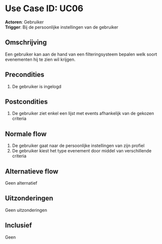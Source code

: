 # Use Case ID: UC06

**Actoren**: Gebruiker  
**Trigger**: Bij de persoonlijke instellingen van de gebruiker

## Omschrijving

Een gebruiker kan aan de hand van een filteringsysteem bepalen welk soort evenementen hij te zien wil krijgen.

## Precondities

1. De gebruiker is ingelogd

## Postcondities

1. De gebruiker ziet enkel een lijst met events afhankelijk van de gekozen criteria

## Normale flow

1. De gebruiker gaat naar de persoonlijke instellingen van zijn profiel
2. De gebruiker kiest het type evenement door middel van verschillende criteria

## Alternatieve flow

Geen alternatief

## Uitzonderingen

Geen uitzonderingen

## Inclusief

Geen
